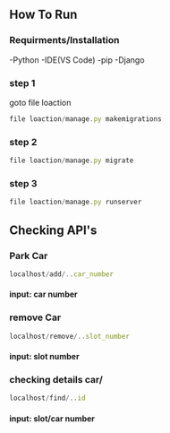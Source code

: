 ## How To Run
### Requirments/Installation

-Python
-IDE(VS Code)
-pip
-Django

### step 1
goto file loaction
```javascript
file loaction/manage.py makemigrations
```

### step 2
```javascript
file loaction/manage.py migrate
```

### step 3
```javascript
file loaction/manage.py runserver
```

## Checking API's

### Park Car
```javascript
localhost/add/..car_number
```
#### input: car number


### remove Car
```javascript
localhost/remove/..slot_number
```
#### input: slot number


### checking details car/
```javascript
localhost/find/..id
```
#### input: slot/car number


